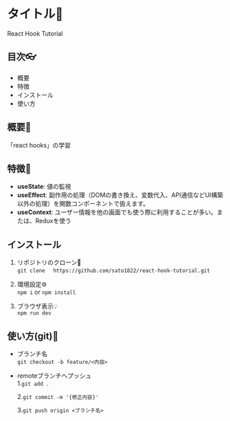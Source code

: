 # タイトル🌊
React Hook Tutorial

## 目次👓
- 概要
- 特徴
- インストール
- 使い方

## 概要📃
「react hooks」の学習

## 特徴💪
- **useState**: 値の監視
- **useEffect**: 副作用の処理（DOMの書き換え、変数代入、API通信などUI構築以外の処理）を関数コンポーネントで扱えます。
- **useContext**: ユーザー情報を他の画面でも使う際に利用することが多い。または、Reduxを使う

## インストール
1. リポジトリのクローン🚀  
```git clone　 https://github.com/sato1822/react-hook-tutorial.git```

2. 環境設定⚙️  
``` npm i ```&nbsp;or&nbsp;``` npm install ```

3. ブラウザ表示💡  
``` npm run dev ```

## 使い方(git)🐙
- ブランチ名  
```git checkout -b feature/<内容>```
- remoteブランチへプッシュ  
  1.```git add .```
  
  2.```git commit -m '{修正内容}'```
  
  3.```git push origin <ブランチ名>```
